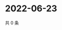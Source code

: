 # 2022-06-23

共 0 条

<!-- BEGIN WEIBO -->
<!-- 最后更新时间 Thu Jun 23 2022 13:20:32 GMT+0800 (China Standard Time) -->

<!-- END WEIBO -->
